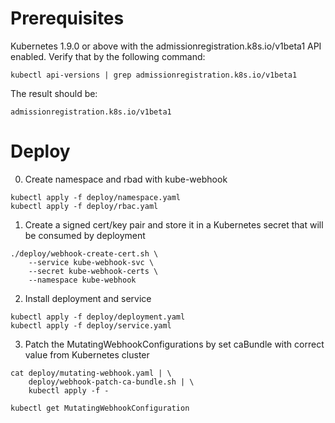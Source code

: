 # Prerequisites

Kubernetes 1.9.0 or above with the admissionregistration.k8s.io/v1beta1 API enabled. Verify that by the following command:

```
kubectl api-versions | grep admissionregistration.k8s.io/v1beta1
```
The result should be:
```
admissionregistration.k8s.io/v1beta1
```


# Deploy
0. Create namespace and rbad with kube-webhook
```ecma script level 4
kubectl apply -f deploy/namespace.yaml
kubectl apply -f deploy/rbac.yaml
```


1. Create a signed cert/key pair and store it in a Kubernetes secret that will be consumed by deployment

```ecma script level 4
./deploy/webhook-create-cert.sh \
    --service kube-webhook-svc \
    --secret kube-webhook-certs \
    --namespace kube-webhook
```

2. Install deployment and service
```ecma script level 4
kubectl apply -f deploy/deployment.yaml
kubectl apply -f deploy/service.yaml
``` 

3. Patch the MutatingWebhookConfigurations by set caBundle with correct value from Kubernetes cluster

```ecma script level 4
cat deploy/mutating-webhook.yaml | \
    deploy/webhook-patch-ca-bundle.sh | \
    kubectl apply -f -
```
`kubectl get MutatingWebhookConfiguration`
